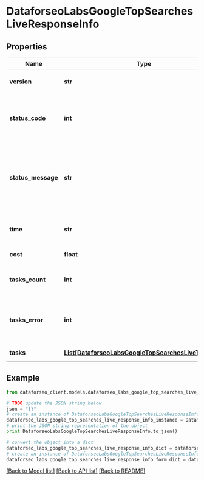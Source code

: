 # DataforseoLabsGoogleTopSearchesLiveResponseInfo


## Properties

Name | Type | Description | Notes
------------ | ------------- | ------------- | -------------
**version** | **str** | the current version of the API | [optional] 
**status_code** | **int** | general status code you can find the full list of the response codes here | [optional] 
**status_message** | **str** | general informational message you can find the full list of general informational messages here | [optional] 
**time** | **str** | total execution time, seconds | [optional] 
**cost** | **float** | total tasks cost, USD | [optional] 
**tasks_count** | **int** | the number of tasks in the tasks array | [optional] 
**tasks_error** | **int** | the number of tasks in the tasks array returned with an error | [optional] 
**tasks** | [**List[DataforseoLabsGoogleTopSearchesLiveTaskInfo]**](DataforseoLabsGoogleTopSearchesLiveTaskInfo.md) | array of tasks | [optional] 

## Example

```python
from dataforseo_client.models.dataforseo_labs_google_top_searches_live_response_info import DataforseoLabsGoogleTopSearchesLiveResponseInfo

# TODO update the JSON string below
json = "{}"
# create an instance of DataforseoLabsGoogleTopSearchesLiveResponseInfo from a JSON string
dataforseo_labs_google_top_searches_live_response_info_instance = DataforseoLabsGoogleTopSearchesLiveResponseInfo.from_json(json)
# print the JSON string representation of the object
print DataforseoLabsGoogleTopSearchesLiveResponseInfo.to_json()

# convert the object into a dict
dataforseo_labs_google_top_searches_live_response_info_dict = dataforseo_labs_google_top_searches_live_response_info_instance.to_dict()
# create an instance of DataforseoLabsGoogleTopSearchesLiveResponseInfo from a dict
dataforseo_labs_google_top_searches_live_response_info_form_dict = dataforseo_labs_google_top_searches_live_response_info.from_dict(dataforseo_labs_google_top_searches_live_response_info_dict)
```
[[Back to Model list]](../README.md#documentation-for-models) [[Back to API list]](../README.md#documentation-for-api-endpoints) [[Back to README]](../README.md)


